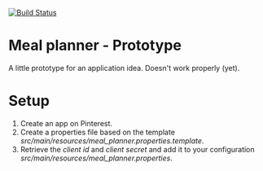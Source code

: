 [![Build Status](https://travis-ci.org/fzuellich/meal-planner.svg?branch=master)](https://travis-ci.org/fzuellich/meal-planner)

# Meal planner - Prototype

A little prototype for an application idea. Doesn't work properly (yet).

# Setup

1. Create an app on Pinterest.
2. Create a properties file based on the template *src/main/resources/meal_planner.properties.template*.
3. Retrieve the _client id_ and _client secret_ and add it to your configuration *src/main/resources/meal_planner.properties*.